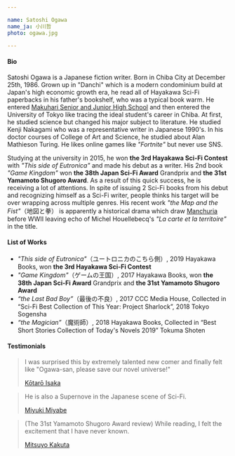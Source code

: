 ```yaml
---

name: Satoshi Ogawa  
name_ja: 小川哲  
photo: ogawa.jpg  

---
```


#### Bio

<!--
小川哲は日本の小説家。1986年12月25日に千葉県千葉市に生まれる。戦後民主主義の典型である近代的集合住宅「団地」に育ち、読書家である父の書斎にあったハヤカワ文庫のSF作品を読破。俊英の集う渋谷区教育学園幕張中学に進学し、その後東京大学に入学。当初は理系に進学したが、その後文学に転向。中上健次をはじめとする現代文学作家の研究を行なう。大学院博士課程では総合文化研究科に在籍し、アラン・チューリングについて研究する。Fortniteなどのオンライン対戦ゲームを愛好し、SNSは使わない。

大学院在学中の2015年、「ユートロニカのこちらがわ」で第三回ハヤカワSFコンテストを受賞し、作家としてのキャリアをスタート。二冊目となる『ゲームの王国』では日本SF大賞と山本周五郎賞を受賞、現在最も注目される若手作家の1人である。デビューから続けて2作のSFを発表し、本人もSFをその出自と認めているが、現在は満州を舞台にした『地図と拳』など、その活動の幅は複数のジャンルを横断するものと目されている。
-->

Satoshi Ogawa is a Japanese fiction writer. Born in Chiba City at December 25th, 1986. Grown up in "Danchi" which is a modern condominium build at Japan's high economic growth era, he read all of Hayakawa Sci-Fi paperbacks in his father's bookshelf, who was a typical book warm. He entered [Makuhari Senior and Junior High School](https://www.shibumaku-en.jp/) and then entered the University of Tokyo like tracing the ideal student's career in Chiba. At first, he studied science but changed his major subject to literature. He studied Kenji Nakagami who was a representative writer in Japanese 1990's. In his doctor courses of College of Art and Science, he studied about Alan Mathieson Turing. He likes online games like _"Fortnite"_ but never use SNS.

Studying at the university in 2015, he won **the 3rd Hayakawa Sci-Fi Contest** with _"This side of Eutronica"_ and made his debut as a writer. His 2nd book _"Game Kingdom"_ won **the 38th Japan Sci-Fi Award** Grandprix and **the 31st Yamamoto Shugoro Award**. As a result of this quick success, he is receiving a lot of attentions. In spite of issuing 2 Sci-Fi books from his debut and recognizing himself as a Sci-Fi writer, people thinks his target will be over wrapping across multiple genres. His recent work _"the Map and the Fist"_（地図と拳） is apparently a historical drama which draw [Manchuria](https://en.wikipedia.org/wiki/Manchuria) before WWⅡ leaving  echo of Michel Houellebecq's _"La carte et la territoire"_ in the title.

#### List of Works

- _"This side of Eutronica"_（ユートロニカのこちら側）, 2019 Hayakawa Books, won **the 3rd Hayakawa Sci-Fi Contest**
- _"Game Kingdom"_（ゲームの王国）, 2017 Hayakawa Books, won **the 38th Japan Sci-Fi Award** Grandprix and **the 31st Yamamoto Shugoro Award**
- _“the Last Bad Boy”_（最後の不良）, 2017 CCC Media House, Collected in “Sci-Fi Best Collection of This Year: Project Sharlock”, 2018 Tokyo Sogensha
- _“the Magician”_（魔術師）, 2018 Hayakawa Books, Collected in “Best Short Stories Collection of Today's Novels 2019” Tokuma Shoten

#### Testimonials

<!--
すごい才能の新人がいる、と感嘆し「小川さん、小説界を救ってください！」という気持ちになりました。
— 伊坂幸太郎 https://en.wikipedia.org/wiki/K%C5%8Dtar%C5%8D_Isaka
-->


> I was surprised this by extremely talented new comer and finally felt like "Ogawa-san, please save our novel universe!"
> 
> [Kōtarō Isaka](https://en.wikipedia.org/wiki/K%C5%8Dtar%C5%8D_Isaka)

<!--
SF界からまた一つ超新星が現れた。
— 宮部みゆき https://en.wikipedia.org/wiki/Miyuki_Miyabe
-->

> He is also a Supernove in the Japanese scene of Sci-Fi.
> 
> [Miyuki Miyabe](https://en.wikipedia.org/wiki/Miyuki_Miyabe)


<!--
（第31回山本周五郎賞選評）読んでいるあいだの興奮は、味わったことのない種類のものだった。
角田光代 https://en.wikipedia.org/wiki/Mitsuyo_Kakuta
-->

> (The 31st Yamamoto Shugoro Award review) While reading, I felt the excitement that I have never known.
> 
> [Mitsuyo Kakuta](https://en.wikipedia.org/wiki/Mitsuyo_Kakuta)